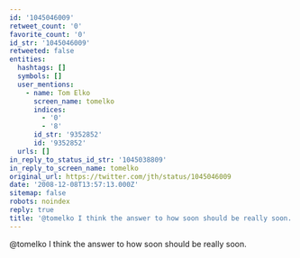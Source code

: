 ```yaml
---
id: '1045046009'
retweet_count: '0'
favorite_count: '0'
id_str: '1045046009'
retweeted: false
entities:
  hashtags: []
  symbols: []
  user_mentions:
    - name: Tom Elko
      screen_name: tomelko
      indices:
        - '0'
        - '8'
      id_str: '9352852'
      id: '9352852'
  urls: []
in_reply_to_status_id_str: '1045038809'
in_reply_to_screen_name: tomelko
original_url: https://twitter.com/jth/status/1045046009
date: '2008-12-08T13:57:13.000Z'
sitemap: false
robots: noindex
reply: true
title: '@tomelko I think the answer to how soon should be really soon.'
---
```


@tomelko I think the answer to how soon should be really soon.